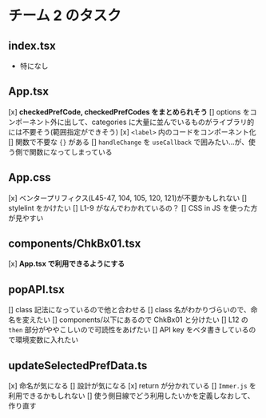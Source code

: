 # チーム 2 のタスク

## index.tsx

- 特になし

## App.tsx

[x] **checkedPrefCode, checkedPrefCodes をまとめられそう**
[] options をコンポーネント外に出して、categories に大量に並んでいるものがライブラリ的には不要そう(範囲指定ができそう)
[x] `<label>` 内のコードをコンポーネント化
[] 関数で不要な `{}` がある
[] `handleChange` を `useCallback` で囲みたい...が、使う側で関数になってしまっている

## App.css

[x] ベンタープリフィクス(L45-47, 104, 105, 120, 121)が不要かもしれない
[] stylelint をかけたい
[] L1-9 がなんでわかれているの？
[] CSS in JS を使った方が見やすい

## components/ChkBx01.tsx

[x] **App.tsx で利用できるようにする**

## popAPI.tsx

[] class 記法になっているので他と合わせる
[] class 名がわかりづらいので、命名を変えたい
[] components/以下にあるので ChkBx01 と分けたい
[] L12 の `then` 部分がややこしいので可読性をあげたい
[] API key をベタ書きしているので環境変数に入れたい

## updateSelectedPrefData.ts

[x] 命名が気になる
[] 設計が気になる
[x] return が分かれている
[] `Immer.js` を利用できるかもしれない
[] 使う側目線でどう利用したいかを定義しなおして、作り直す
